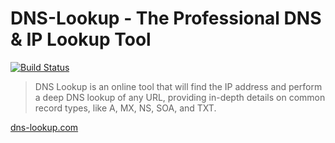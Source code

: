 # DNS-Lookup - The Professional DNS & IP Lookup Tool

[![Build Status](https://travis-ci.org/circlecell/dns-lookup.com.svg?branch=master)](https://travis-ci.org/circlecell/dns-lookup.com)

> DNS Lookup is an online tool that will find the IP address and perform a deep DNS lookup of any URL, providing in-depth details on common record types, like A, MX, NS, SOA, and TXT.

[dns-lookup.com](http://dns-lookup.com)
